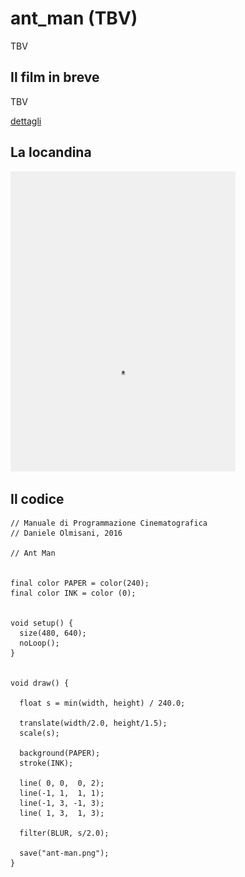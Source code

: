 # ant_man (TBV)

TBV

## Il film in breve
TBV

[dettagli](TBV)

## La locandina
<img src="ant-man.png"  width="360px" title="ant_man">


## Il codice
```processing
// Manuale di Programmazione Cinematografica
// Daniele Olmisani, 2016

// Ant Man


final color PAPER = color(240);
final color INK = color (0);


void setup() {
  size(480, 640);
  noLoop();
}


void draw() {
  
  float s = min(width, height) / 240.0;
  
  translate(width/2.0, height/1.5);
  scale(s);
  
  background(PAPER);
  stroke(INK);
  
  line( 0, 0,  0, 2);
  line(-1, 1,  1, 1);
  line(-1, 3, -1, 3);
  line( 1, 3,  1, 3);
  
  filter(BLUR, s/2.0);
  
  save("ant-man.png");
}
```
